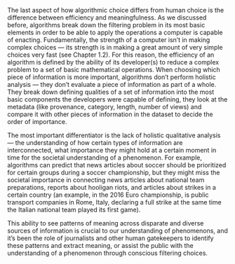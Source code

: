 The last aspect of how algorithmic choice differs from human choice is the difference between efficiency and meaningfulness. As we discussed before, algorithms break down the filtering problem in its most basic elements in order to be able to apply the operations a computer is capable of enacting. Fundamentally, the strength of a computer isn’t in making complex choices — its strength is in making a great amount of very simple choices very fast (see Chapter 1.2). For this reason, the efficiency of an algorithm is defined by the ability of its developer(s) to reduce a complex problem to a set of basic mathematical operations. When choosing which piece of information is more important, algorithms don’t perform holistic analysis — they don’t evaluate a piece of information as part of a whole. They break down defining qualities of a set of information into the most basic components the developers were capable of defining, they look at the metadata (like provenance, category, length, number of views) and compare it with other pieces of information in the dataset to decide the order of importance.

The most important differentiator is the lack of holistic qualitative analysis — the understanding of how certain types of information are interconnected, what importance they might hold at a certain moment in time for the societal understanding of a phenomenon. For example, algorithms can predict that news articles about soccer should be prioritized for certain groups during a soccer championship, but they might miss the societal importance in connecting news articles about national team preparations, reports about hooligan riots, and articles about strikes in a certain country (an example, in the 2016 Euro championship, is public transport companies in Rome, Italy, declaring a full strike at the same time the Italian national team played its first game).

This ability to see patterns of meaning across disparate and diverse sources of information is crucial to our understanding of phenomenons, and it’s been the role of journalists and other human gatekeepers to identify these patterns and extract meaning, or assist the public with the understanding of a phenomenon through conscious filtering choices.
